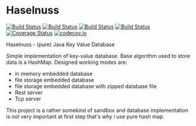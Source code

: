 # Haselnuss
[![Build Status](https://travis-ci.org/danielmroczka/haselnuss.png?branch=master)](https://travis-ci.org/danielmroczka/haselnuss) [![Build Status](https://circleci.com/gh/danielmroczka/haselnuss.svg?&style=shield&circle-token=5dace7c07a614bebd39dbc08e8928c032899c84c)](https://circleci.com/gh/danielmroczka/haselnuss) [![Build Status](https://drone.io/github.com/danielmroczka/haselnuss/status.png)](https://drone.io/github.com/danielmroczka/haselnuss/latest) [![Build Status](https://semaphoreci.com/api/v1/projects/d0ea2d00-be44-4b91-b849-18912976880f/416820/shields_badge.svg)](https://semaphoreci.com/yale/jkvdb) [![Coverage Status](https://coveralls.io/repos/danielmroczka/haselnuss/badge.svg?branch=master)](https://coveralls.io/r/danielmroczka/haselnuss?branch=master) [![codecov.io](http://codecov.io/github/danielmroczka/haselnuss/coverage.svg?branch=master)](http://codecov.io/github/danielmroczka/haselnuss?branch=master)

Haselnuss - (pure) Java Key Value Database

Simple implementation of key-value database. Base algorithm used to store data is a HashMap.
Designed working modes are:
- in memory embedded database 
- file storage embedded database
- file storage embedded database with zipped database file
- Rest server
- Tcp server

This project is a rather somekind of sandbox and database implementation is not very important at first step that's why i use pure hash map. 

